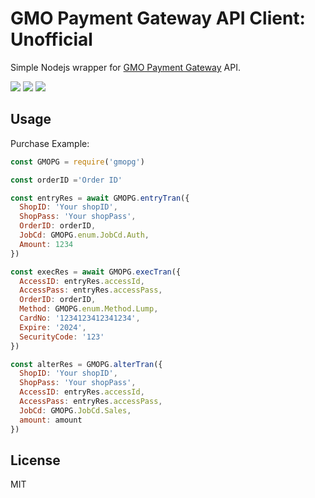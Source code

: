 GMO Payment Gateway API Client: Unofficial
==========================================

Simple Nodejs wrapper for [GMO Payment Gateway][gmopg] API.

<a href="https://travis-ci.org/linyows/gmopg.js" title="travis"><img src="https://img.shields.io/travis/linyows/gmopg.js.svg?style=flat-square"></a>
<a href="https://www.npmjs.com/package/gmopg" title="npm"><img src="http://img.shields.io/npm/v/gmopg.svg?style=flat-square"></a>
<a href="https://github.com/linyows/gmopg.js/blob/master/MIT-LICENSE" title="MIT License"><img src="https://img.shields.io/badge/license-GPLv3-blue.svg?style=flat-square"></a>

[gmopg]: https://www.gmo-pg.com/

Usage
-----

Purchase Example:

``` js
const GMOPG = require('gmopg')

const orderID ='Order ID'

const entryRes = await GMOPG.entryTran({
  ShopID: 'Your shopID',
  ShopPass: 'Your shopPass',
  OrderID: orderID,
  JobCd: GMOPG.enum.JobCd.Auth,
  Amount: 1234
})

const execRes = await GMOPG.execTran({
  AccessID: entryRes.accessId,
  AccessPass: entryRes.accessPass,
  OrderID: orderID,
  Method: GMOPG.enum.Method.Lump,
  CardNo: '1234123412341234',
  Expire: '2024',
  SecurityCode: '123'
})

const alterRes = GMOPG.alterTran({
  ShopID: 'Your shopID',
  ShopPass: 'Your shopPass',
  AccessID: entryRes.accessId,
  AccessPass: entryRes.accessPass,
  JobCd: GMOPG.JobCd.Sales,
  amount: amount
})
```

License
-------

MIT
